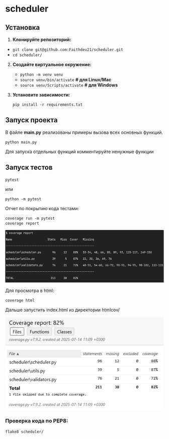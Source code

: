 # scheduler

## Установка

1. **Клонируйте репозиторий:**

- ```git clone git@github.com:Faithdev21/scheduler.git```
- ```cd scheduler/```

2. **Создайте виртуальное окружение:**

   - ```python -m venv venv```
   - ```source venv/bin/activate```  **# для Linux/Mac**
   - ```source venv/Scripts/activate```    **# для Windows**
3. **Установите зависимости:**

   ```
   pip install -r requirements.txt
   ```

## Запуск проекта

В файле **main.py** реализованы примеры вызова всех основных функций.

````
python main.py
````

Для запуска отдельных функций комментируйте ненужные функции


## Запуск тестов

```
pytest
```

или

```
python -m pytest
```

Отчет по покрытию кода тестами:

```
coverage run -m pytest
coverage report
```

![image.png](assets/image.png)

Для просмотра в html:

```
coverage html
```

Дальше запустить index.html из директории htmlcov/

![image.png](assets/image1.png)

### Проверка кода по PEP8:

```
flake8 scheduler/
```
